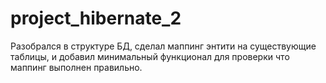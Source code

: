 # project_hibernate_2
Разобрался в структуре БД, сделал маппинг энтити на существующие таблицы, и добавил минимальный функционал для проверки что маппинг выполнен правильно.
